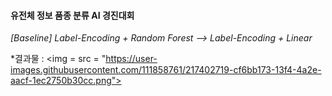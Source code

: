 #### 유전체 정보 품종 분류 AI 경진대회

*[Baseline] Label-Encoding + Random Forest  --> Label-Encoding + Linear*

*결과물 : <img = src = "https://user-images.githubusercontent.com/111858761/217402719-cf6bb173-13f4-4a2e-aacf-1ec2750b30cc.png">
